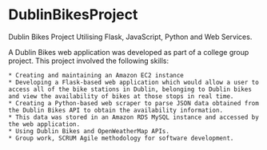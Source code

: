 # DublinBikesProject
Dublin Bikes Project Utilising Flask, JavaScript, Python and Web Services.

A Dublin Bikes web application was developed as part of a college group project.
This project involved the following skills:

    * Creating and maintaining an Amazon EC2 instance
    * Developing a Flask-based web application which would allow a user to access all of the bike stations in Dublin, belonging to Dublin bikes and view the availability of bikes at those stops in real time.
    * Creating a Python-based web scraper to parse JSON data obtained from the Dublin Bikes API to obtain the availability information.
    * This data was stored in an Amazon RDS MySQL instance and accessed by the web application.
    * Using Dublin Bikes and OpenWeatherMap APIs.
    * Group work, SCRUM Agile methodology for software development.
